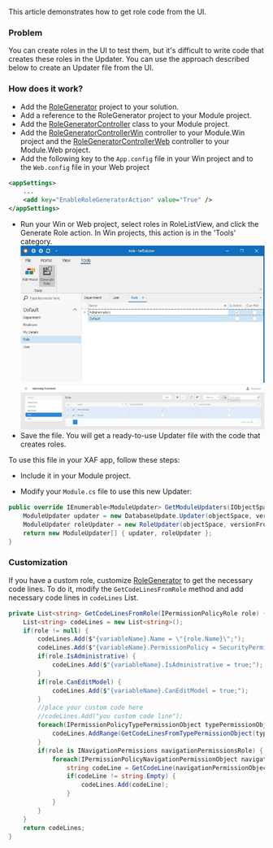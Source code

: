 This article demonstrates how to get role code from the UI.


### Problem
You can create roles in the UI to test them, but it's difficult to write code that creates these roles in the Updater. 
You can use the approach described below to create an Updater file from the UI.


### How does it work?
 - Add the [RoleGenerator](RoleGenerator/RoleGenerator.cs) project to your solution.
 - Add a reference to the RoleGenerator project to your Module project.
 - Add the [RoleGeneratorController](XafSolution.Module/Controllers/RoleGeneratorController.cs) class to your Module project.
 - Add the [RoleGeneratorControllerWin](XafSolution.Module.Win/Controllers/RoleGeneratorControllerWin.cs) controller to your Module.Win project and the [RoleGeneratorControllerWeb](XafSolution.Module.Web/Controllers/RoleGeneratorControllerWeb.cs) controller to your Module.Web project.
 - Add the following key to the `App.config` file in your Win project and to the `Web.config` file in your Web project
``` xml
<appSettings>
    ...
    <add key="EnableRoleGeneratorAction" value="True" />
</appSettings>
```
 - Run your Win or Web project, select roles in RoleListView, and click the Generate Role action. In Win projects, this action is in the 'Tools' category.
    ![](images/win.jpg)
    ![](images/web.jpg)
 - Save the file. You will get a ready-to-use Updater file with the code that creates roles.
 
 To use this file in your XAF app, follow these steps:
 - Include  it in your Module project.
 - Modify your `Module.cs` file to use this new Updater:

  	[](#tab/tabid-csharp)

``` csharp
public override IEnumerable<ModuleUpdater> GetModuleUpdaters(IObjectSpace objectSpace, Version versionFromDB) {
    ModuleUpdater updater = new DatabaseUpdate.Updater(objectSpace, versionFromDB);
    ModuleUpdater roleUpdater = new RoleUpdater(objectSpace, versionFromDB);
    return new ModuleUpdater[] { updater, roleUpdater };
}
```

### Customization
If you have a custom role, customize [RoleGenerator](RoleGenerator/RoleGenerator.cs) to get the necessary code lines.
To do it, modify the `GetCodeLinesFromRole` method and add necessary code lines in `codeLines` List.

``` csharp
private List<string> GetCodeLinesFromRole(IPermissionPolicyRole role) {
	List<string> codeLines = new List<string>();
	if(role != null) {
		codeLines.Add($"{variableName}.Name = \"{role.Name}\";");
		codeLines.Add($"{variableName}.PermissionPolicy = SecurityPermissionPolicy.{role.PermissionPolicy.ToString()};");
		if(role.IsAdministrative) {
			codeLines.Add($"{variableName}.IsAdministrative = true;");
		}
		if(role.CanEditModel) {
			codeLines.Add($"{variableName}.CanEditModel = true;");
		}
		//place your custom code here
		//codeLines.Add("you custom code line");
		foreach(IPermissionPolicyTypePermissionObject typePermissionObject in role.TypePermissions) {
			codeLines.AddRange(GetCodeLinesFromTypePermissionObject(typePermissionObject));
		}
		if(role is INavigationPermissions navigationPermissionsRole) {
			foreach(IPermissionPolicyNavigationPermissionObject navigationPermissionObject in navigationPermissionsRole.NavigationPermissions) {
				string codeLine = GetCodeLine(navigationPermissionObject);
				if(codeLine != string.Empty) {
					codeLines.Add(codeLine);
				}
			}
		}
	}
	return codeLines;
}
```